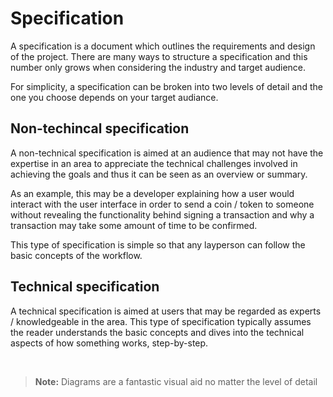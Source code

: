 # Specification

A specification is a document which outlines the requirements and design of the project. There are many ways to structure a specification and this number only grows when considering the industry and target audience.

For simplicity, a specification can be broken into two levels of detail and the one you choose depends on your target audiance.

## Non-techincal specification

A non-technical specification is aimed at an audience that may not have the expertise in an area to appreciate the technical challenges involved in achieving the goals and thus it can be seen as an overview or summary.

As an example, this may be a developer explaining how a user would interact with the user interface in order to send a coin / token to someone without revealing the functionality behind signing a transaction and why a transaction may take some amount of time to be confirmed.

This type of specification is simple so that any layperson can follow the basic concepts of the workflow.

## Technical specification

A technical specification is aimed at users that may be regarded as experts / knowledgeable in the area. This type of specification typically assumes the reader understands the basic concepts and dives into the technical aspects of how something works, step-by-step.

<br> 

> **Note:** Diagrams are a fantastic visual aid no matter the level of detail